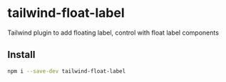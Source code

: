 # tailwind-float-label

Tailwind plugin to add floating label, control with float label components

## Install

```sh
npm i --save-dev tailwind-float-label
```
